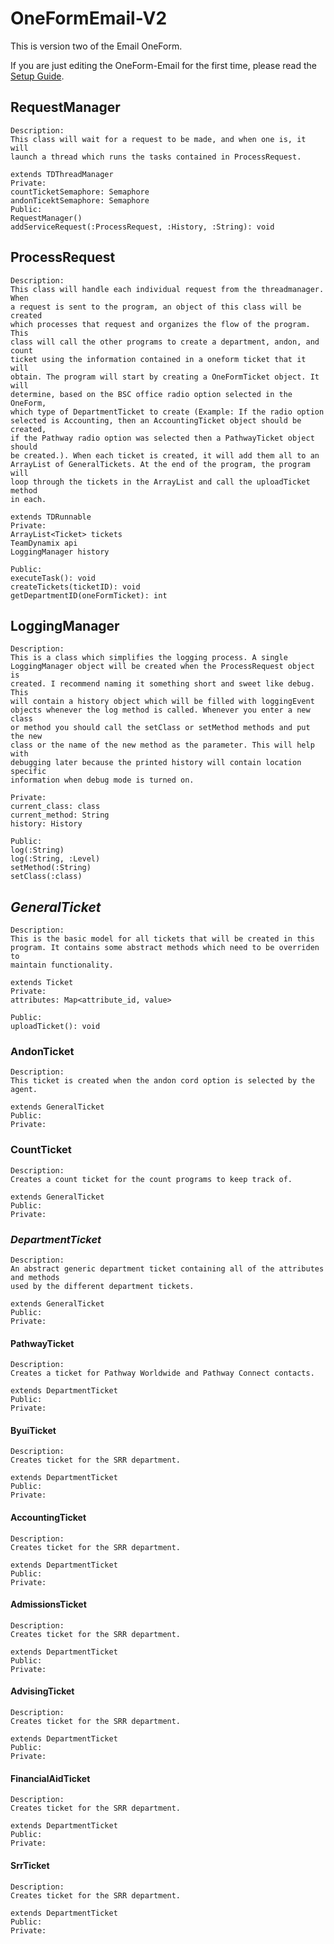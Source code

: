 # OneFormEmail-V2
This is version two of the Email OneForm.

If you are just editing the OneForm-Email for the first time, please read the 
[Setup Guide](SETUP_GUIDE.md).

## RequestManager
    Description:
    This class will wait for a request to be made, and when one is, it will 
    launch a thread which runs the tasks contained in ProcessRequest.

    extends TDThreadManager
    Private:
    countTicketSemaphore: Semaphore
    andonTicektSemaphore: Semaphore
    Public:
    RequestManager()
    addServiceRequest(:ProcessRequest, :History, :String): void

## ProcessRequest
    Description:
    This class will handle each individual request from the threadmanager. When 
    a request is sent to the program, an object of this class will be created 
    which processes that request and organizes the flow of the program. This 
    class will call the other programs to create a department, andon, and count 
    ticket using the information contained in a oneform ticket that it will 
    obtain. The program will start by creating a OneFormTicket object. It will 
    determine, based on the BSC office radio option selected in the OneForm, 
    which type of DepartmentTicket to create (Example: If the radio option 
    selected is Accounting, then an AccountingTicket object should be created, 
    if the Pathway radio option was selected then a PathwayTicket object should 
    be created.). When each ticket is created, it will add them all to an 
    ArrayList of GeneralTickets. At the end of the program, the program will 
    loop through the tickets in the ArrayList and call the uploadTicket method 
    in each. 
    
    extends TDRunnable
    Private:
    ArrayList<Ticket> tickets
    TeamDynamix api
    LoggingManager history

    Public:
    executeTask(): void
    createTickets(ticketID): void
    getDepartmentID(oneFormTicket): int

## LoggingManager
    Description:
    This is a class which simplifies the logging process. A single 
    LoggingManager object will be created when the ProcessRequest object is 
    created. I recommend naming it something short and sweet like debug. This 
    will contain a history object which will be filled with loggingEvent 
    objects whenever the log method is called. Whenever you enter a new class 
    or method you should call the setClass or setMethod methods and put the new 
    class or the name of the new method as the parameter. This will help with 
    debugging later because the printed history will contain location specific 
    information when debug mode is turned on. 
    
    Private:
    current_class: class
    current_method: String
    history: History

    Public:
    log(:String)
    log(:String, :Level)
    setMethod(:String)
    setClass(:class)

## *GeneralTicket*
    Description:
    This is the basic model for all tickets that will be created in this 
    program. It contains some abstract methods which need to be overriden to 
    maintain functionality. 
    
    extends Ticket
    Private:
    attributes: Map<attribute_id, value>
    
    Public:
    uploadTicket(): void

### AndonTicket
    Description:
    This ticket is created when the andon cord option is selected by the agent.
    
    extends GeneralTicket
    Public:
    Private:

### CountTicket
    Description:
    Creates a count ticket for the count programs to keep track of. 
    
    extends GeneralTicket
    Public:
    Private:

### *DepartmentTicket*
    Description:
    An abstract generic department ticket containing all of the attributes and methods 
    used by the different department tickets. 
    
    extends GeneralTicket
    Public:
    Private:

#### PathwayTicket
    Description:
    Creates a ticket for Pathway Worldwide and Pathway Connect contacts. 
    
    extends DepartmentTicket
    Public:
    Private:

#### ByuiTicket
    Description:
    Creates ticket for the SRR department.
    
    extends DepartmentTicket
    Public:
    Private:

#### AccountingTicket
    Description:
    Creates ticket for the SRR department.
    
    extends DepartmentTicket
    Public:
    Private:

#### AdmissionsTicket
    Description:
    Creates ticket for the SRR department.
    
    extends DepartmentTicket
    Public:
    Private:

#### AdvisingTicket
    Description:
    Creates ticket for the SRR department.
    
    extends DepartmentTicket
    Public:
    Private:

#### FinancialAidTicket
    Description:
    Creates ticket for the SRR department.
    
    extends DepartmentTicket
    Public:
    Private:

#### SrrTicket
    Description:
    Creates ticket for the SRR department.
    
    extends DepartmentTicket
    Public:
    Private:
